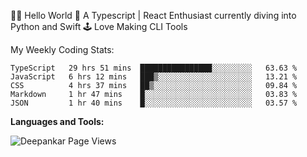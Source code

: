 👋🏽 Hello World 
🎉 A Typescript | React Enthusiast currently diving into Python and Swift
🕹 Love Making CLI Tools

<!--![Deepankar's github stats](https://github-readme-stats.vercel.app/api?username=Deep-Codes&count_private=true&show_icons=true&theme=radical)-->
My Weekly Coding Stats:

<!--START_SECTION:waka-->
```text
TypeScript   29 hrs 51 mins  ████████████████░░░░░░░░░   63.63 % 
JavaScript   6 hrs 12 mins   ███▒░░░░░░░░░░░░░░░░░░░░░   13.21 % 
CSS          4 hrs 37 mins   ██▒░░░░░░░░░░░░░░░░░░░░░░   09.84 % 
Markdown     1 hr 47 mins    █░░░░░░░░░░░░░░░░░░░░░░░░   03.83 % 
JSON         1 hr 40 mins    █░░░░░░░░░░░░░░░░░░░░░░░░   03.57 % 
```
<!--END_SECTION:waka-->

**Languages and Tools:**



<p align="left"> <img src="https://komarev.com/ghpvc/?username=Deep-Codes&label=Views&color=blue&style=plastic" alt="Deepankar Page Views" /> </p>
